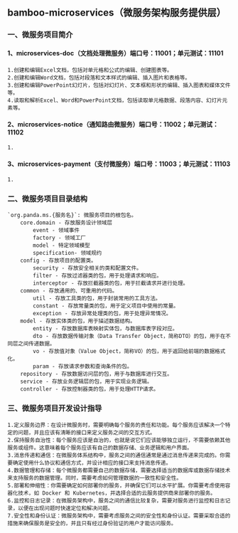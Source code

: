 ## bamboo-microservices（微服务架构服务提供层）

### 一、微服务项目简介
#### 1、microservices-doc（文档处理微服务）端口号：11001；单元测试：11101
    1.创建和编辑Excel文档，包括对单元格和公式的编辑、创建图表等。
    2.创建和编辑Word文档，包括对段落和文本样式的编辑、插入图片和表格等。
    3.创建和编辑PowerPoint幻灯片，包括对幻灯片、文本框和形状的编辑、插入图表和媒体文件等。
    4.读取和解析Excel、Word和PowerPoint文档，包括读取单元格数据、段落内容、幻灯片元素等。
#### 2、microservices-notice（通知路由微服务）端口号：11002；单元测试：11102
    1.
#### 3、microservices-payment（支付微服务）端口号：11003；单元测试：11103
    1.

### 二、微服务项目目录结构
    `org.panda.ms.{服务名}`: 微服务项目的根包名。
        core.domain - 存放服务设计领域层
            event - 领域事件
            factory - 领域工厂
            model - 特定领域模型
            specification- 领域规约
        config - 存放项目的配置类。
            security - 存放安全相关的类和配置文件。
            filter - 存放过滤器类的包，用于处理请求和响应。
            interceptor - 存放拦截器类的包，用于拦截请求并进行处理。
        common - 存放通用的、可重用的代码。
            util - 存放工具类的包，用于封装常用的工具方法。
            constant - 存放常量类的包，用于定义项目中使用的常量。
            exception - 存放异常处理类的包，用于处理异常情况。
        model - 存放实体类的包，用于描述数据结构。
            entity - 存放数据库表映射实体包，与数据库表字段对应。
            dto - 存放数据传输对象（Data Transfer Object，简称DTO）的包，用于在不同层之间传递数据。
            vo - 存放值对象（Value Object，简称VO）的包，用于返回给前端的数据格式化。
            param - 存放请求参数和查询条件的包。
        repository - 存放数据访问层的包，用于与数据库进行交互。
        service - 存放业务逻辑层的包，用于实现业务逻辑。
        controller - 存放控制器类的包，用于处理HTTP请求。

### 三、微服务项目开发设计指导
    1.定义服务边界：在设计微服务时，需要明确每个服务的责任和功能。每个服务应该解决一个特定的问题，并且应该有清晰的接口来定义服务之间的交互方式。
    2.保持服务自治性：每个服务应该是自治的，也就是说它们应该能够独立运行，不需要依赖其他服务或组件。这意味着每个服务应该有自己的数据存储、业务逻辑和用户界面。
    3.消息传递和通信：在微服务体系结构中，服务之间的通信通常是通过消息传递来完成的。你需要确定使用什么协议和通信方式，并设计相应的接口来支持消息传递。
    4.数据管理和存储：每个微服务都需要自己的数据存储，需要选择适当的数据库或数据存储技术来支持服务的数据管理。同时，需要考虑如何管理数据的一致性和安全性。
    5.部署和伸缩性：你需要确定如何部署你的服务，并确保它们可以水平扩展。你需要考虑使用容器化技术，如 Docker 和 Kubernetes，并选择合适的云服务提供商来部署你的服务。
    6.监控和日志记录：在微服务架构中，服务之间的通信比较复杂，需要对服务进行监控和日志记录，以便在出现问题时快速定位和解决问题。
    7.安全性和身份认证：微服务架构中，需要考虑服务之间的安全性和身份认证。需要采取合适的措施来确保服务是安全的，并且只有经过身份验证的用户才能访问服务。
